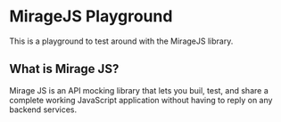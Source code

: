 # MirageJS Playground

This is a playground to test around with the MirageJS library.

## What is Mirage JS?

Mirage JS is an API mocking library that lets you buil, test, and share a complete working JavaScript application without having to reply on any backend services.
